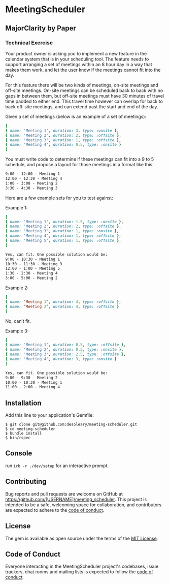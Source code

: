 # MeetingScheduler

## MajorClarity by Paper

### Technical Exercise

Your product owner is asking you to implement a new feature in the calendar
system that is in your scheduling tool. The feature needs to support arranging a
set of meetings within an 8 hour day in a way that makes them work, and let the
user know if the meetings cannot fit into the day.


For this feature there will be two kinds of meetings, on-site meetings and off-site
meetings. On-site meetings can be scheduled back to back with no gaps in
between them, but off-site meetings must have 30 minutes of travel time padded
to either end. This travel time however can overlap for back to back off-site
meetings, and can extend past the start and end of the day.


Given a set of meetings (below is an example of a set of meetings):

```ruby
[
{ name: 'Meeting 1', duration: 3, type: :onsite },
{ name: 'Meeting 2', duration: 2, type: :offsite },
{ name: 'Meeting 3', duration: 1, type: :offsite },
{ name: 'Meeting 4', duration: 0.5, type: :onsite }
]
```

You must write code to determine if these meetings can fit into a 9 to 5
schedule, and propose a layout for those meetings in a format like this:

```rhtml
9:00 - 12:00 - Meeting 1
12:00 - 12:30 - Meeting 4
1:00 - 3:00 - Meeting 2
3:30 - 4:30 - Meeting 3
```

Here are a few example sets for you to test against:

Example 1:

```ruby
[
{ name: 'Meeting 1', duration: 1.5, type: :onsite },
{ name: 'Meeting 2', duration: 2, type: :offsite },
{ name: 'Meeting 3', duration: 1, type: :onsite },
{ name: 'Meeting 4', duration: 1, type: :offsite },
{ name: 'Meeting 5', duration: 1, type: :offsite },
]
```

```rhtml
Yes, can fit. One possible solution would be:
9:00 - 10:30 - Meeting 1
10:30 - 11:30 - Meeting 3
12:00 - 1:00 - Meeting 5
1:30 - 2:30 - Meeting 4
3:00 - 5:00 - Meeting 2
```

Example 2:

```ruby
[
{ name: “Meeting 1”, duration: 4, type: :offsite },
{ name: “Meeting 2”, duration: 4, type: :offsite }
]
```

No, can’t fit.


Example 3:

```ruby
[
{ name: 'Meeting 1', duration: 0.5, type: :offsite },
{ name: 'Meeting 2', duration: 0.5, type: :onsite },
{ name: 'Meeting 3', duration: 2.5, type: :offsite },
{ name: 'Meeting 4', duration: 3, type: :onsite }
]
```

```rhtml
Yes, can fit. One possible solution would be:
9:00 - 9:30 - Meeting 2
10:00 - 10:30 - Meeting 1
11:00 - 2:00 - Meeting 4
```

## Installation

Add this line to your application's Gemfile:

```shell
$ git clone git@github.com:desoleary/meeting-scheduler.git
$ cd meeting-scheduler
$ bundle install
$ bin/rspec
```

## Console
run `irb -r ./dev/setup` for an interactive prompt.

## Contributing

Bug reports and pull requests are welcome on GitHub at https://github.com/[USERNAME]/meeting_scheduler. This project is intended to be a safe, welcoming space for collaboration, and contributors are expected to adhere to the [code of conduct](https://github.com/[USERNAME]/meeting_scheduler/blob/master/CODE_OF_CONDUCT.md).

## License

The gem is available as open source under the terms of the [MIT License](https://opensource.org/licenses/MIT).

## Code of Conduct

Everyone interacting in the MeetingScheduler project's codebases, issue trackers, chat rooms and mailing lists is expected to follow the [code of conduct](https://github.com/[USERNAME]/meeting_scheduler/blob/master/CODE_OF_CONDUCT.md).
